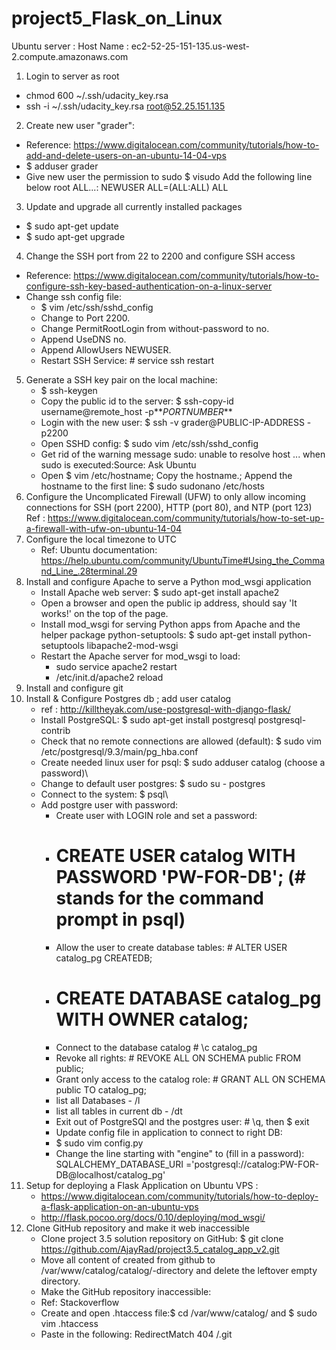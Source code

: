 # project5_Flask_on_Linux
Ubuntu server : Host Name  : ec2-52-25-151-135.us-west-2.compute.amazonaws.com 

1. Login to server as root 
  * chmod 600 ~/.ssh/udacity_key.rsa
  * ssh -i ~/.ssh/udacity_key.rsa root@52.25.151.135
2. Create new user "grader":
  * Reference: https://www.digitalocean.com/community/tutorials/how-to-add-and-delete-users-on-an-ubuntu-14-04-vps
  * $ adduser grader
  * Give new user the permission to sudo 
        $ visudo
        Add the following line below root ALL...: NEWUSER ALL=(ALL:ALL) ALL
3. Update and upgrade all currently installed packages
  * $ sudo apt-get update
  * $ sudo apt-get upgrade
4. Change the SSH port from 22 to 2200 and configure SSH access 
  * Reference: https://www.digitalocean.com/community/tutorials/how-to-configure-ssh-key-based-authentication-on-a-linux-server
  * Change ssh config file:
     * $ vim /etc/ssh/sshd_config
     * Change to Port 2200. 
     * Change PermitRootLogin from without-password to no. 
     * Append UseDNS no.
     * Append AllowUsers NEWUSER.
     * Restart SSH Service: # service ssh restart 
5. Generate a SSH key pair on the local machine:
    * $ ssh-keygen
    * Copy the public id to the server: $ ssh-copy-id username@remote_host -p**_PORTNUMBER_**
    * Login with the new user:     $ ssh -v grader@PUBLIC-IP-ADDRESS -p2200
    * Open SSHD config:   $ sudo vim /etc/ssh/sshd_config
    * Get rid of the warning message sudo: unable to resolve host ... when sudo is executed:Source: Ask Ubuntu
    * Open $ vim /etc/hostname; Copy the hostname.; Append the hostname to the first line: $ sudo sudonano /etc/hosts
6. Configure the Uncomplicated Firewall (UFW) to only allow incoming connections for SSH (port 2200), HTTP (port 80), and NTP (port 123) Ref : https://www.digitalocean.com/community/tutorials/how-to-set-up-a-firewall-with-ufw-on-ubuntu-14-04
7. Configure the local timezone to UTC  
    * Ref: Ubuntu documentation: https://help.ubuntu.com/community/UbuntuTime#Using_the_Command_Line_.28terminal.29
8. Install and configure Apache to serve a Python mod_wsgi application
    * Install Apache web server:    $ sudo apt-get install apache2
    * Open a browser and open the public ip address, should say 'It works!' on the top of the page.
    * Install mod_wsgi for serving Python apps from Apache and the helper package python-setuptools:     $ sudo apt-get install python-setuptools libapache2-mod-wsgi
    * Restart the Apache server for mod_wsgi to load:
       * sudo service apache2 restart
       * /etc/init.d/apache2 reload 
9. Install and configure git
10. Install & Configure Postgres db  ; add user catalog 
    * ref : http://killtheyak.com/use-postgresql-with-django-flask/
    * Install PostgreSQL:  $ sudo apt-get install postgresql postgresql-contrib
    * Check that no remote connections are allowed (default): $ sudo vim /etc/postgresql/9.3/main/pg_hba.conf
    * Create needed linux user for psql:   $ sudo adduser catalog (choose a password)\
    * Change to default user postgres:     $ sudo su - postgres
    * Connect to the system:     $ psql\
    * Add postgre user with password:
      * Create user with LOGIN role and set a password: 
      * # CREATE USER catalog WITH PASSWORD 'PW-FOR-DB'; (# stands for the command prompt in psql)
      * Allow the user to create database tables: # ALTER USER catalog_pg CREATEDB;   
      * # CREATE DATABASE catalog_pg WITH OWNER catalog;   
      * Connect to the database catalog # \c catalog_pg
      * Revoke all rights: # REVOKE ALL ON SCHEMA public FROM public;
      * Grant only access to the catalog role: # GRANT ALL ON SCHEMA public TO catalog_pg; 
      * list all Databases - /l
      * list all tables in current db - /dt
      * Exit out of PostgreSQl and the postgres user:     # \q, then $ exit
      * Update config file in application to connect to right DB: 
      * $ sudo vim config.py 
      * Change the line starting with "engine" to (fill in a password):         SQLALCHEMY_DATABASE_URI ='postgresql://catalog:PW-FOR-DB@localhost/catalog_pg'
11. Setup for deploying a Flask Application on Ubuntu VPS : 
      * https://www.digitalocean.com/community/tutorials/how-to-deploy-a-flask-application-on-an-ubuntu-vps
      * http://flask.pocoo.org/docs/0.10/deploying/mod_wsgi/
 12. Clone GitHub repository and make it web inaccessible
      * Clone project 3.5 solution repository on GitHub:   $ git clone https://github.com/AjayRad/project3.5_catalog_app_v2.git
      * Move all content of created from github to /var/www/catalog/catalog/-directory and delete the leftover empty directory.
      * Make the GitHub repository inaccessible:
      * Ref: Stackoverflow
      * Create and open .htaccess file:$ cd /var/www/catalog/ and $ sudo vim .htaccess
      * Paste in the following: RedirectMatch 404 /\.git
    
